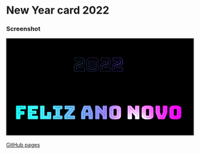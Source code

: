# New Year card 2022

### Screenshot

![](./screenshot_2022.png)

[GitHub pages](https://kari-osk.github.io/new-year-card-2022/ "Feliz Ano Novo | Happy New Year")


